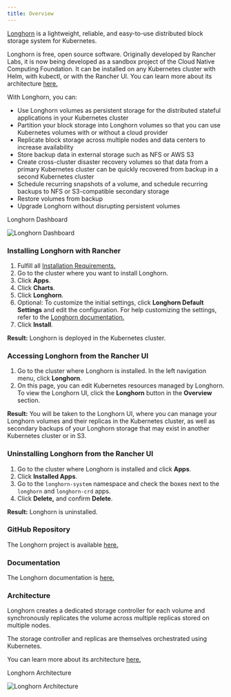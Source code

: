 ```yaml
---
title: Overview
---
```


<head>
  <link rel="canonical" href="https://ranchermanager.docs.rancher.com/integrations-in-rancher/longhorn/overview"/>
</head>

[Longhorn](https://longhorn.io/) is a lightweight, reliable, and easy-to-use distributed block storage system for Kubernetes.

Longhorn is free, open source software. Originally developed by Rancher Labs, it is now being developed as a sandbox project of the Cloud Native Computing Foundation. It can be installed on any Kubernetes cluster with Helm, with kubectl, or with the Rancher UI. You can learn more about its architecture [here.](https://longhorn.io/docs/latest/concepts/)

With Longhorn, you can:

- Use Longhorn volumes as persistent storage for the distributed stateful applications in your Kubernetes cluster
- Partition your block storage into Longhorn volumes so that you can use Kubernetes volumes with or without a cloud provider
- Replicate block storage across multiple nodes and data centers to increase availability
- Store backup data in external storage such as NFS or AWS S3
- Create cross-cluster disaster recovery volumes so that data from a primary Kubernetes cluster can be quickly recovered from backup in a second Kubernetes cluster
- Schedule recurring snapshots of a volume, and schedule recurring backups to NFS or S3-compatible secondary storage
- Restore volumes from backup
- Upgrade Longhorn without disrupting persistent volumes

<figcaption>Longhorn Dashboard</figcaption>

![Longhorn Dashboard](/img/longhorn-screenshot.png)

### Installing Longhorn with Rancher

1. Fulfill all [Installation Requirements.](https://longhorn.io/docs/latest/deploy/install/#installation-requirements)
1. Go to the cluster where you want to install Longhorn.
1. Click **Apps**.
1. Click **Charts**.
1. Click **Longhorn**.
1. Optional: To customize the initial settings, click **Longhorn Default Settings** and edit the configuration. For help customizing the settings, refer to the [Longhorn documentation.](https://longhorn.io/docs/latest/references/settings/)
1. Click **Install**.

**Result:** Longhorn is deployed in the Kubernetes cluster.

### Accessing Longhorn from the Rancher UI

1. Go to the cluster where Longhorn is installed. In the left navigation menu, click **Longhorn**.
1. On this page, you can edit Kubernetes resources managed by Longhorn. To view the Longhorn UI, click the **Longhorn** button in the **Overview** section.

**Result:** You will be taken to the Longhorn UI, where you can manage your Longhorn volumes and their replicas in the Kubernetes cluster, as well as secondary backups of your Longhorn storage that may exist in another Kubernetes cluster or in S3.

### Uninstalling Longhorn from the Rancher UI

1. Go to the cluster where Longhorn is installed and click **Apps**.
1. Click **Installed Apps**.
1. Go to the `longhorn-system` namespace and check the boxes next to the `longhorn` and `longhorn-crd` apps.
1. Click **Delete,** and confirm **Delete**.

**Result:** Longhorn is uninstalled.

### GitHub Repository

The Longhorn project is available [here.](https://github.com/longhorn/longhorn)

### Documentation

The Longhorn documentation is [here.](https://longhorn.io/docs/)

### Architecture

Longhorn creates a dedicated storage controller for each volume and synchronously replicates the volume across multiple replicas stored on multiple nodes.

The storage controller and replicas are themselves orchestrated using Kubernetes.

You can learn more about its architecture [here.](https://longhorn.io/docs/latest/concepts/)

<figcaption>Longhorn Architecture</figcaption>

![Longhorn Architecture](/img/longhorn-architecture.svg)
